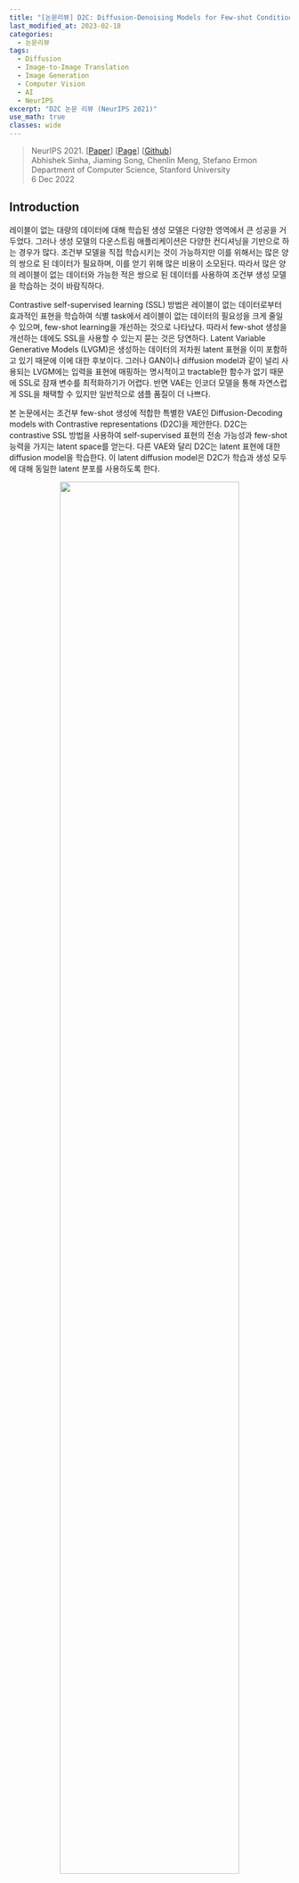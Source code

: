 ```yaml
---
title: "[논문리뷰] D2C: Diffusion-Denoising Models for Few-shot Conditional Generation"
last_modified_at: 2023-02-18
categories:
  - 논문리뷰
tags:
  - Diffusion
  - Image-to-Image Translation
  - Image Generation
  - Computer Vision
  - AI
  - NeurIPS
excerpt: "D2C 논문 리뷰 (NeurIPS 2021)"
use_math: true
classes: wide
---
```


> NeurIPS 2021. [[Paper](https://arxiv.org/abs/2106.06819)] [[Page](https://d2c-model.github.io/)] [[Github](https://github.com/d2c-model/d2c-model.github.io)]  
> Abhishek Sinha, Jiaming Song, Chenlin Meng, Stefano Ermon  
> Department of Computer Science, Stanford University  
> 6 Dec 2022  

## Introduction
레이블이 없는 대량의 데이터에 대해 학습된 생성 모델은 다양한 영역에서 큰 성공을 거두었다. 그러나 생성 모델의 다운스트림 애플리케이션은 다양한 컨디셔닝을 기반으로 하는 경우가 많다. 조건부 모델을 직접 학습시키는 것이 가능하지만 이를 위해서는 많은 양의 쌍으로 된 데이터가 필요하며, 이를 얻기 위해 많은 비용이 소모된다. 따라서 많은 양의 레이블이 없는 데이터와 가능한 적은 쌍으로 된 데이터를 사용하여 조건부 생성 모델을 학습하는 것이 바람직하다.

Contrastive self-supervised learning (SSL) 방법은 레이블이 없는 데이터로부터 효과적인 표현을 학습하여 식별 task에서 레이블이 없는 데이터의 필요성을 크게 줄일 수 있으며, few-shot learning을 개선하는 것으로 나타났다. 따라서 few-shot 생성을 개선하는 데에도 SSL을 사용할 수 있는지 묻는 것은 당연하다. Latent Variable Generative Models (LVGM)은 생성하는 데이터의 저차원 latent 표현을 이미 포함하고 있기 때문에 이에 대한 후보이다. 그러나 GAN이나 diffusion model과 같이 널리 사용되는 LVGM에는 입력을 표현에 매핑하는 명시적이고 tractable한 함수가 없기 때문에 SSL로 잠재 변수를 최적화하기가 어렵다. 반면 VAE는 인코더 모델을 통해 자연스럽게 SSL을 채택할 수 있지만 일반적으로 샘플 품질이 더 나쁘다. 

본 논문에서는 조건부 few-shot 생성에 적합한 특별한 VAE인 Diffusion-Decoding models with Contrastive representations (D2C)을 제안한다. D2C는 contrastive SSL 방법을 사용하여 self-supervised 표현의 전송 가능성과 few-shot 능력을 가지는 latent space를 얻는다. 다른 VAE와 달리 D2C는 latent 표현에 대한 diffusion model을 학습한다. 이 latent diffusion model은 D2C가 학습과 생성 모두에 대해 동일한 latent 분포를 사용하도록 한다. 

<center><img src='{{"/assets/img/d2c/d2c-fig1.PNG" | relative_url}}' width="80%"></center>
<br>
저자들은 이 접근법이 기존의 계층적 VAE보다 더 나은 샘플 품질로 이어질 수 있는 이유를 설명한다. 레이블이 지정된 예제나 조작 제약 조건을 통해 조건이 정의되는 조건부 생성에 D2C를 적용하는 방법에 대해 자세히 설명한다. 이 접근 방식은 컨디셔닝을 제공하는 식별 모델과 latent space에 대한 generative diffusion model을 결합하며 이미지 space에 직접 작용하는 방법보다 계산적으로 더 효율적이다. (위 그림 참고)

## Problem Statement
기존의 많은 방법은 일부 알려진 조건에 최적화되어 있거나 사전 학습에 사용할 수 있는 이미지와 조건 사이에 풍부한 쌍을 가정한다. 본 논문에서는 쌍을 이룬 데이터에 대해 학습하지 않는다. 고품질의 latent 표현이 unconditional한 이미지 생성에 필수적인 것은 아니지만 SSL 표현이 다운스트림 task에서 라벨링 작업을 줄이는 것과 유사하게 제한된 supervision으로 특정 조건을 지정하려는 경우 유용할 수 있다. 강력한 사용 사례는 이미지 조작을 통해 데이터셋의 편향을 감지하고 제거하는 것이다. 여기서 우리는 잘 알려진 편향을 해결할 뿐만 아니라 예측하기 어려운 다른 편향을 사회적 요구에 맞게 조정해야 한다. 

따라서 바람직한 생성 모델은 샘플 품질이 높을 뿐만 아니라 유용한 latent 표현도 포함해야 한다. VAE는 인코더 내에 SSL을 통합할 수 있기 때문에 풍부한 latent 표현을 학습하는 데 이상적이지만 일반적으로 GAN이나 diffusion model과 동일한 수준의 샘플 품질을 달성하지 못한다.

## Diffusion-Decoding Generative Models with Contrastive Learning
위의 문제를 해결하기 위해 고품질 샘플과 고품질 latent 표현이 있는 VAE의 확장인 D2C를 제시하므로 few-shot 조건부 생성에 매우 적합하다. 또한 GAN 기반 방법과 달리 D2C는 불안정한 적대적 학습을 포함하지 않는다. (아래표 참고)

<center><img src='{{"/assets/img/d2c/d2c-table1.PNG" | relative_url}}' width="60%"></center>
<br>
이름에서 알 수 있듯이 D2C의 생성 모델에는 두 가지 구성 요소 diffusion과 decoding이 있다. Diffusion 요소는 latent space에서 연산을 하고 decoding 요소는 latent 표현을 이미지로 매핑한다. $\alpha$를 diffusion 랜덤 변수로 사용한다 $z^({0}) \sim p^{(0)} (z^{(0)}) := \mathcal{N}(0,I)$는 $\alpha = 0$인 noisy한 latent 변수이고, $z^{(1)}$은 $\alpha = 1$인 깨끗한 latent 변수이다. D2C의 생성 프로세스는 $p_\theta (x \vert z^{(0)})$으로 나타내며 다음과 같이 정의된다. 

$$
\begin{equation}
z^{(0)} \sim p^{(0)} (z^{(0)}) = \mathcal{N}(0, I), \quad z^{(1)} \sim \underbrace{p_\theta^{(0, 1)} (z^{(1)}) \vert z^{(0)}}_{\textrm{difusion}}, \quad x \sim \underbrace{p_\theta (x \vert z^{(1)})}_{\textrm{decoding}}
\end{equation}
$$

즉, D2C 모델은 diffusion process로 $z^{(1)}$을 만들고 $x$로 디코딩한다. 

D2C 모델을 학습하기 위하여, inference model $q_\phi (z^{(1)} \vert x)$를 사용하여 $x$의 적합한 latent 변수 $z^{(1)}$을 예측한다. 이 모델은 SSL 방법을 바로 통합할 수 있으며 다음 목적 함수로 나타낼 수 있다. 

$$
\begin{aligned}
L_\textrm{D2C} (\theta, \phi; w) & := L_\textrm{D2} (\theta, \phi; w) + \lambda L_\textrm{C} (q_\phi) \\
L_\textrm{D2} (\theta, \phi; w) & := \mathbb{E}_{x \sim p_\textrm{data}, z^{(1)} \sim q_\phi (z^{(1)} \vert x)} [-\log p(x \vert z^{(1)}) + l_\textrm{diff} (z^{(1)}; w, \theta)] \\
l_\textrm{diff} (x; w, \theta) & := \sum_{i=1}^T w(\alpha_i) \mathbb{E}_{\epsilon \sim \mathcal{N}(0,I)} [\| \epsilon - \epsilon_\theta (x^{(\alpha_i)}, \alpha_i) \|_2^2] \\
x^{(\alpha_i)} & := \sqrt{\alpha_i} x + \sqrt{1 - \alpha_i} \epsilon
\end{aligned}
$$

$L_\textrm{C} (q_\phi)$는 풍부한 data augmentation을 포함하는 임의의 contrastive predictive coding objective이고, $\lambda > 0$는 가중치 hyperparameter이다. $L_\textrm{D2}$는 reconstruction loss와 diffusion loss를 포함한다. 

D2C의 생성 모델과 inference 모델은 아래 그림과 같다. 

<center><img src='{{"/assets/img/d2c/d2c-fig2.PNG" | relative_url}}' width="70%"></center>

### 1. Relationship to maximum likelihood
$L_\textrm{D2}$는 VAE의 목적 함수와 비슷하다. $L_\textrm{D2}$는 log-likelihood의 variational lower bound와 깊게 연결되어 있다. 

**Theorem 1.** 임의의 가능한 $$\{\alpha_i\}_{i=1}^T$$에 대하여, $-L_\textrm{D2}$가 log-likelihood의 variational lower boundary인 가중치 $$\hat{w} : \{\alpha_i\}_{i=1}^T \rightarrow \mathbb{R}_{+}$$가 diffusion 목적 함수를 위해 존재한다. 

$$
\begin{aligned}
-L_\textrm{D2} (\theta, \phi; \hat{w}) \le \mathbb{E}_{p_\textrm{data}} [\log p_\theta (x)] \\
p_\theta (x) := \mathbb{E}_{x_0 \sim p^{(0)} (z^{(0)})} [p_\theta (x \vert z^{(0)})]
\end{aligned}
$$

### 2. D2C models address latent posterior mismatch in VAEs
저자들은 D2C는 VAE의 특수한 경우이지만 VAE 방법의 오랜 문제, 즉 사전 확률 분포 $p_\theta (z)$와 사후 확률 분포 $$q_\phi (z) := \mathbb{E}_{p_\textrm{data}} (x)$$ 간의 불일치를 해결한다는 점에서 D2C가 사소하지 않다고 주장한다. 불일치는 사전 확률에 "구멍"을 생성할 수 있다. 즉, 사후 확률이 학습 중에 커버하지 못하여 생성 중에 사용된 많은 latent 변수가 학습되지 않았을 가능성이 높기 때문에 샘플 품질이 나빠진다. 다음 정의에서 이 개념을 공식화한다.

**Definition 1 (Prior hole).** $p(z)$와 $q(z)$를 $\textrm{supp}(q) \subseteq \textrm{supp}(p)$인 분포라고 하자. 집합 $S \in \textrm{supp}(P)$일 때, $q$가 $p$에 대하여 $\int_S p(z)dz \ge \delta$이고 $\int_S q(z)dz \le \epsilon$인 $(\epsilon, \delta)$-prior hole을 가진다고 한다. ($\epsilon$, $\delta$ \in (0, 1), $\delta > \epsilon$)

직관적으로 $q_\phi (z)$에 큰 $\delta$와 작은 $\epsilon$의 prior hole이 있는 경우(ex. 학습 샘플 수에 반비례) prior hole 내의 latent 변수는 학습 중에 절대 표시되지 않을 가능성이 크지만 ($\epsilon$가 작음) 샘플을 생성하는 데 자주 사용된다 ($\delta$가 큼). 

대부분의 기존 방법은 KL-divergence나 Wasserstein 거리와 같은 특정 통계적 발산을 최적화하여 이 문제를 해결한다. 그러나 특히 $q_\phi (z)$가 매우 유연할 때 특정 발산 값을 합리적으로 낮게 최적화하더라도 prior hole이 제거되지 않을 수 있다. 

**Theorem 2.** $p_\theta (z) = \mathcal{N}(0,I)$라 하자. 임의의 $\epsilon > 0$과 $\gamma > 0$에 대하여 $D_\textrm{KL} (q_\phi \|\| p_\theta ) \le \log 2$이고 $W_2 (q_\phi, p_\theta)$인 $(\epsilon, 0.49)$-prior holde를 가진 $q_\phi (z)$가 존재한다. 

최적화에 의해 prior hole을 처리하는 것과는 대조적으로 diffusion model은 $z^{(1)}$에서 $z^{(0)}$까지의 diffusion process는 $\alpha \rightarrow 0$일 때 $z^{(\alpha)}$가 항상 표준 가우시안으로 수렴하도록 구성되기 때문에 prior hole을 제거한다. 결과적으로 학습 중에 사용되는 latent 변수의 분포는 생성에서 사용되는 분포와 임의로 근접하며 GAN에서도 마찬가지이다. 따라서 저자들의 주장은 VAE와 NF보다 GAN이나 diffusion model에서 더 나은 샘플 품질 결과를 관찰하는 이유에 대한 설명을 제공한다. 

## Few-shot Conditional Generation with D2C
#### Algorithm
<center><img src='{{"/assets/img/d2c/d2c-algo1.PNG" | relative_url}}' width="45%"></center>
<br>
Algorithm 1은 몇 개의 이미지에서의 조건부 생성을 위한 일반적인 알고리즘을 설명한다. Latent space $r_\psi (c \vert z^{(1)})$에 대한 모델을 사용하여 diffusion prior로 비정규화 분포에서 조건부 latent를 만든다. 이는  rejection sampling이나 Langevin dynamics와 같은 다양한 방식으로 구현될 수 있다. 

#### Conditions from labeled examples
레이블이 지정된 몇 가지 예시가 주어지면 특정 레이블로 다양한 샘플을 생성하려고 한다. 레이블이 지정된 예시의 경우 latent space에 대해 clasifier를 직접 학습할 수 있다. 이를 $r_\psi (c \vert z^{(1)})$로 표시하고 $c$는 클래스 레이블이고 $z^{(1)}$은 $x$의 latent 표현이다. 이러한 예제에 레이블이 없는 경우, 새 예제에 "positive"를 지정하고 학습 데이터에 "unlabeled"를 지정하는 positive-unlabeled (PU) classifier를 학습할 수 있다. 그런 다음 diffusion model과 함께 classifier를 사용하여 $z^{(1)}$의 적합한 값을 생성한다. 

#### Conditions from manipulation constraints
레이블이 지정된 몇 가지 예시가 주어지면 이미지를 조작하는 방법을 배우고자 한다. 특히 "$x$는 레이블 $c$를 갖지만 이미지 $\bar{x}$와 유사하다"라는 이벤트에 대해 컨디셔닝한다. 여기서 $r_psi (c \vert z^{(1)})$는 classifier 조건부 확률과 latent $\bar{z}^{(1)}$의 정확도 사이의 비정규화 곱이다. Algorithm의 라인 4를 Lanvegin과 유사한 절차로 구현한다. 여기서 classifier 확률에 대해 gradient step을 수행한 다음 diffusion model로 이 gradient step을 수정한다. 많은 GAN 기반 방법과 달리 D2C는 평가 시 inversion 절차를 최적화할 필요가 없으므로 latent 값 계산이 훨씬 빠르다. 또한 D2C는 reconstruction loss로 인해 원본 이미지의 fine한 특징을 더 잘 유지한다.

## Experiments
### 1. Unconditional generation
다음은 샘플 품질을 비교한 표이다. 위의 표는 생성과 표현의 품질을 측정한 표이고, 아래 표는 다양한 얼굴 데이터셋에 대한 FID를 측정한 표이다. 

<center><img src='{{"/assets/img/d2c/d2c-table2.PNG" | relative_url}}' width="80%"></center>
<center><img src='{{"/assets/img/d2c/d2c-table3.PNG" | relative_url}}' width="55%"></center>
<br>

다음은 diffusion step에 따른 샘플 품질을 비교한 표이다.

<center><img src='{{"/assets/img/d2c/d2c-table4.PNG" | relative_url}}' width="80%"></center>
<br>
다음은 CIFAR-10 (왼쪽), fMoW (중간), FFHQ (오른쪽)에서 생성된 샘플들이다.

<center><img src='{{"/assets/img/d2c/d2c-fig3.PNG" | relative_url}}' width="95%"></center>

### 2. Few-shot conditional generation from examples
다음은 레이블에 따른 few-shot 조건부 생성의 FID를 측정한 표이다.

<center><img src='{{"/assets/img/d2c/d2c-table5.PNG" | relative_url}}' width="70%"></center>
<br>

### 3. Few-shot conditional generation from manipulation constraints
저자들은 CelebA-256 데이터셋에서 두 속성 blond와 red lipstick에 대하여 Amazon Mechanical Turk (AMT) 평가를 수행하였다. 다음은 blond(위)와 red lipstick(아래)에 대한 이미지 조작 결과이다. 

<center><img src='{{"/assets/img/d2c/d2c-fig4.PNG" | relative_url}}' width="80%"></center>
<br>
다음은 AMT 평가 결과를 나타낸 그래프이다. 4개의 모델로 생성한 이미지 중 하나를 AMT evaluator가 선택한 것이다. 

<center><img src='{{"/assets/img/d2c/d2c-fig5.PNG" | relative_url}}' width="80%"></center>